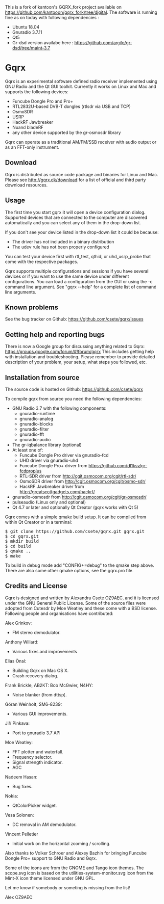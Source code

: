 This is a fork of kantoon's GQRX_fork project available on https://github.com/kantooon/gqrx_fork/tree/digital.
The software is running fine as on today with following dependencies :

- Ubuntu 18.04
- Gnuradio 3.7.11
- Qt5
- Gr-dsd version availabe here : https://github.com/argilo/gr-dsd/tree/maint-3.7


Gqrx
====

Gqrx is an experimental software defined radio receiver implemented using GNU Radio and the Qt GUI toolkit. Currently it works on Linux and Mac and supports the following devices:
- Funcube Dongle Pro and Pro+
- RTL2832U-based DVB-T dongles (rtlsdr via USB and TCP)
- OsmoSDR
- USRP
- HackRF Jawbreaker
- Nuand bladeRF
- any other device supported by the gr-osmosdr library

Gqrx can operate as a traditional AM/FM/SSB receiver with audio output or as an FFT-only instrument.


Download
--------

Gqrx is distributed as source code package and binaries for Linux and Mac. Please see http://gqrx.dk/download for a list of official and third party download resources.


Usage
-----

The first time you start gqrx it will open a device configuration dialog. Supported devices that are connected to the computer are discovered automatically and you can select any of them in the drop-down list.

If you don't see your device listed in the drop-down list it could be because:
- The driver has not included in a binary distribution
- The udev rule has not been properly configured

You can test your device first with rtl_test, qthid, or uhd_usrp_probe that come with the respective packages.

Gqrx supports multiple configurations and sessions if you have several devices or if you want to use the same device under different configurations. You can load a configuration from the GUI or using the -c command line argument. See "gqrx --help" for a complete list of command line arguments.


Known problems
--------------

See the bug tracker on Github: https://github.com/csete/gqrx/issues


Getting help and reporting bugs
-------------------------------

There is now a Google group for discussing anything related to Gqrx: https://groups.google.com/forum/#!forum/gqrx
This includes getting help with installation and troubleshooting. Please remember to provide detailed description of your problem, your setup, what steps you followed, etc.


Installation from source
------------------------

The source code is hosted on Github: https://github.com/csete/gqrx

To compile gqrx from source you need the following dependencies:
- GNU Radio 3.7 with the following components:
    - gnuradio-runtime
    - gnuradio-analog
    - gnuradio-blocks
    - gnuradio-filter
    - gnuradio-fft
    - gnuradio-audio
- The gr-iqbalance library (optional)
- At least one of:
    - Funcube Dongle Pro driver via gnuradio-fcd
    - UHD driver via gnuradio-uhd
    - Funcube Dongle Pro+ driver from https://github.com/dl1ksv/gr-fcdproplus
    - RTL-SDR driver from http://cgit.osmocom.org/cgit/rtl-sdr/
    - OsmoSDR driver from http://cgit.osmocom.org/cgit/osmo-sdr/
    - HackRF Jawbreaker driver from http://greatscottgadgets.com/hackrf/
- gnuradio-osmosdr from http://cgit.osmocom.org/cgit/gr-osmosdr/
- pulseaudio (Linux only and optional)
- Qt 4.7 or later and optionally Qt Creator (gqrx works with Qt 5)

Gqrx comes with a simple qmake build setup. It can be compiled from within Qt Creator or in a terminal:

<pre>
$ git clone https://github.com/csete/gqrx.git gqrx.git
$ cd gqrx.git
$ mkdir build
$ cd build
$ qmake ..
$ make
</pre>

To build in debug mode add "CONFIG+=debug" to the qmake step above. There are also some other qmake options, see the gqrx.pro file.


Credits and License
-------------------

Gqrx is designed and written by Alexandru Csete OZ9AEC, and it is licensed under the GNU General Public License.
Some of the source files were adopted from Cutesdr by Moe Weatley and these come with a BSD license.
Following people and organisations have contributed:

Alex Grinkov:
- FM stereo demodulator.

Anthony Willard:
- Various fixes and improvements

Elias Önal:
- Building Gqrx on Mac OS X.
- Crash recovery dialog.

Frank Brickle, AB2KT:
Bob McGwier, N4HY:
- Noise blanker (from dttsp).

Göran Weinholt, SM6-8239:
- Various GUI improvements.

Jiří Pinkava:
- Port to gnuradio 3.7 API

Moe Weatley:
- FFT plotter and waterfall.
- Frequency selector.
- Signal strength indicator.
- AGC

Nadeem Hasan:
- Bug fixes.

Nokia:
- QtColorPicker widget.

Vesa Solonen:
- DC removal in AM demodulator.

Vincent Pelletier
- Initial work on the horizontal zooming / scrolling.

Also thanks to Volker Schroer and Alexey Bazhin for bringing Funcube Dongle Pro+ support to GNU Radio and Gqrx.

Some of the icons are from the GNOME and Tango icon themes. The scope.svg icon is based on the utilities-system-monitor.svg icon from the Mint-X icon theme licensed under GNU GPL.

Let me know if somebody or someting is missing from the list!

Alex OZ9AEC
